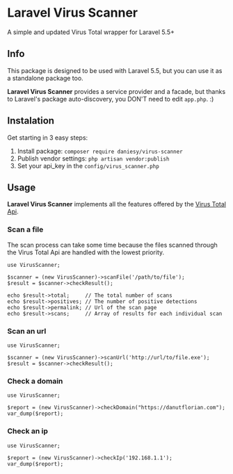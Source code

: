 # Laravel Virus Scanner
A simple and updated Virus Total wrapper for Laravel 5.5+


## Info

 This package is designed to be used with Laravel 5.5, but you can use it as a standalone package too.

**Laravel Virus Scanner** provides a service provider and a facade, but thanks to Laravel's package auto-discovery, you DON'T need to edit `app.php`. :)


## Instalation

Get starting in 3 easy steps:

1. Install package: `composer require daniesy/virus-scanner`
2. Publish vendor settings: `php artisan vendor:publish`
3. Set your api_key in the `config/virus_scanner.php`


## Usage

**Laravel Virus Scanner** implements all the features offered by the [Virus Total Api](https://www.virustotal.com/en/documentation/public-api/#getting-url-scans). 

### Scan a file

The scan process can take some time because the files scanned through the Virus Total Api are handled with the lowest priority.

    use VirusScanner;
    
    $scanner = (new VirusScanner)->scanFile('/path/to/file');
    $result = $scanner->checkResult();
    
    echo $result->total; 	 // The total number of scans
    echo $result->positives; // The number of positive detections
    echo $result->permalink; // Url of the scan page
    echo $result->scans; 	 // Array of results for each individual scan
   
   
### Scan an url

    use VirusScanner;
    
    $scanner = (new VirusScanner)->scanUrl('http://url/to/file.exe');
    $result = $scanner->checkResult();
    

### Check a domain

    use VirusScanner;
    
    $report = (new VirusScanner)->checkDomain("https://danutflorian.com");
    var_dump($report);
    
### Check an ip

	use VirusScanner;
    
    $report = (new VirusScanner)->checkIp('192.168.1.1');
    var_dump($report);
    





